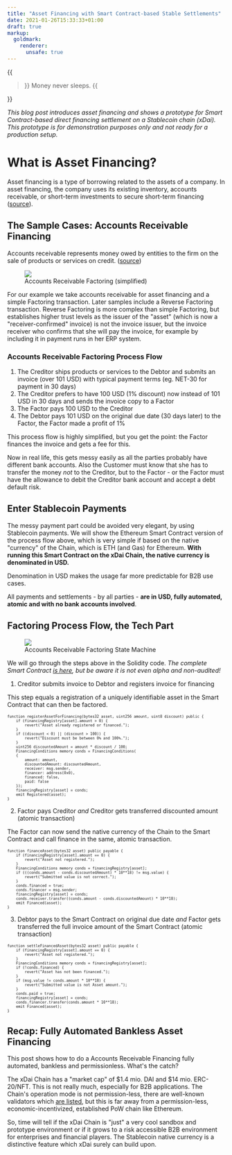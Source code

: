 ```yaml
---
title: "Asset Financing with Smart Contract-based Stable Settlements"
date: 2021-01-26T15:33:33+01:00
draft: true
markup:
  goldmark:
    renderer:
      unsafe: true
---
```


{{<blockquote author="Gordon Gekko">}}
Money never sleeps.
{{</blockquote>}}

_This blog post introduces asset financing and shows a prototype for Smart Contract-based direct financing settlement on a Stablecoin chain (xDai). This prototype is for demonstration purposes only and not ready for a production setup._

# What is Asset Financing?

Asset financing is a type of borrowing related to the assets of a company. In asset financing, the company uses its existing inventory, accounts receivable, or short-term investments to secure short-term financing ([source](https://corporatefinanceinstitute.com/resources/knowledge/credit/asset-financing/)).

## The Sample Cases: Accounts Receivable Financing

Accounts receivable represents money owed by entities to the firm on the sale of products or services on credit. ([source](https://en.wikipedia.org/wiki/Accounts_receivable))

<figure>
<img src="/images/invoice_contract_factoring_simple.png">
<figcaption>Accounts Receivable Factoring (simplified)</figcaption>
</figure>

For our example we take accounts receivable for asset financing and a simple Factoring transaction. Later samples include a Reverse Factoring transaction. Reverse Factoring is more complex than simple Factoring, but establishes higher trust levels as the issuer of the "asset" (which is now a "receiver-confirmed" invoice) is not the invoice issuer, but the invoice receiver who confirms that she will pay the invoice, for example by including it in payment runs in her ERP system.

### Accounts Receivable Factoring Process Flow

1. The Creditor ships products or services to the Debtor and submits an invoice (over 101 USD) with typical payment terms (eg. NET-30 for payment in 30 days)
2. The Creditor prefers to have 100 USD (1% discount) now instead of 101 USD in 30 days and sends the invoice copy to a Factor
3. The Factor pays 100 USD to the Creditor
4. The Debtor pays 101 USD on the original due date (30 days later) to the Factor, the Factor made a profit of 1%

This process flow is highly simplified, but you get the point: the Factor finances the invoice and gets a fee for this.

Now in real life, this gets messy easily as all the parties probably have different bank accounts. Also the Customer must know that she has to transfer the money *not* to the Creditor, but to the Factor - or the Factor must have the allowance to debit the Creditor bank account and accept a debt default risk.

## Enter Stablecoin Payments

The messy payment part could be avoided very elegant, by using Stablecoin payments. We will show the Ethereum Smart Contract version of the process flow above, which is very simple if based on the native "currency" of the Chain, which is ETH (and Gas) for Ethereum. **With running this Smart Contract on the xDai Chain, the native currency is denominated in USD.**  

Denomination in USD makes the usage far more predictable for B2B use cases. 

All payments and settlements - by all parties - **are in USD, fully automated, atomic and with no bank accounts involved**.

## Factoring Process Flow, the Tech Part

<figure>
<img src="/images/invoice_contract_factoring.png">
<figcaption>Accounts Receivable Factoring State Machine</figcaption>
</figure>

We will go through the steps above in the Solidity code. _The complete Smart Contract [is here](https://gist.github.com/ice09/429fac5bdef8da4830b082c39a4863e2), but be aware it is not even alpha and non-audited!_

1. Creditor submits invoice to Debtor and registers invoice for financing

This step equals a registration of a uniquely identifiable asset in the Smart Contract that can then be factored.

<pre style="font-size:60%;font-family:monospace">
function registerAssetForFinancing(bytes32 asset, uint256 amount, uint8 discount) public {
    if (financingRegistry[asset].amount > 0) {
        revert("Asset already registered or financed.");
    }
    if ((discount < 0) || (discount > 100)) {
        revert("Discount must be between 0% and 100%.");
    }
    uint256 discountedAmount = amount * discount / 100;
    FinancingConditions memory conds = FinancingConditions(
    {
        amount: amount,
        discountedAmount: discountedAmount,
        receiver: msg.sender,
        financer: address(0x0),
        financed: false,
        paid: false
    });
    financingRegistry[asset] = conds;
    emit Registered(asset);
}
</pre>

2. Factor pays Creditor _and_ Creditor gets transferred discounted amount (atomic transaction)

The Factor can now send the native currency of the Chain to the Smart Contract and call finance in the same, atomic transaction.

<pre style="font-size:60%;font-family:monospace">
function financeAsset(bytes32 asset) public payable {
    if (financingRegistry[asset].amount == 0) {
        revert("Asset not registered.");
    }
    FinancingConditions memory conds = financingRegistry[asset];
    if (((conds.amount - conds.discountedAmount) * 10**18) != msg.value) {
        revert("Submitted value is not correct.");
    }
    conds.financed = true;
    conds.financer = msg.sender;
    financingRegistry[asset] = conds;
    conds.receiver.transfer((conds.amount - conds.discountedAmount) * 10**18);
    emit Financed(asset);
}
</pre>

3. Debtor pays to the Smart Contract on original due date _and_ Factor gets transferred the full invoice amount of the Smart Contract (atomic transaction)

<pre style="font-size:60%;font-family:monospace">
function settleFinancedAsset(bytes32 asset) public payable {
    if (financingRegistry[asset].amount == 0) {
        revert("Asset not registered.");
    }
    FinancingConditions memory conds = financingRegistry[asset];
    if (!conds.financed) {
        revert("Asset has not been financed.");
    }
    if (msg.value != conds.amount * 10**18) {
        revert("Submitted value is not Asset amount.");
    }
    conds.paid = true;
    financingRegistry[asset] = conds;
    conds.financer.transfer(conds.amount * 10**18);
    emit Financed(asset);
}
</pre>

## Recap: Fully Automated Bankless Asset Financing

This post shows how to do a Accounts Receivable Financing fully automated, bankless and permissionless. What's the catch? 

The xDai Chain has a "market cap" of $1.4 mio. DAI and $14 mio. ERC-20/NFT. This is not really much, especially for B2B applications. The Chain's operation mode is not permission-less, there are well-known validators which [are listed](https://www.xdaichain.com/about-xdai/news-and-information/current-xdai-validators), but this is far away from a permission-less, economic-incentivized, established PoW chain like Ethereum.

So, time will tell if the xDai Chain is "just" a very cool sandbox and prototype environment or if it grows to a risk accessible B2B environment for enterprises and financial players. The Stablecoin native currency is a distinctive feature which xDai surely can build upon. 